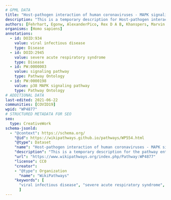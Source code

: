 ```yaml
---
# GPML DATA
title: "Host-pathogen interaction of human coronaviruses - MAPK signaling"
description: "This is a temporary description for Host-pathogen interaction of human coronaviruses - MAPK signaling"
authors: [Fehrhart, Egonw, AlexanderPico, Rex D A B, Khanspers, Marvin M2, Mkutmon, Eweitz, Finterly]
organisms: [Homo sapiens]
annotations:
  - id: DOID:934
    value: viral infectious disease
    type: Disease
  - id: DOID:2945
    value: severe acute respiratory syndrome
    type: Disease
  - id: PW:0000003
    value: signaling pathway
    type: Pathway Ontology
  - id: PW:0000198
    value: p38 MAPK signaling pathway
    type: Pathway Ontology
# ADDITIONAL DATA
last-edited: 2021-06-22
communities: [COVID19]
wpid: "WP4877"
# STRUCTURED METADATA FOR SEO
seo:
  type: CreativeWork
schema-jsonld:
  - "@context": https://schema.org/
    "@id": https://wikipathways.github.io/pathways/WP554.html
    "@type": Dataset
    "name": "Host-pathogen interaction of human coronaviruses - MAPK signaling"
    "description": "This is a temporary description for the pathway entitled: Host-pathogen interaction of human coronaviruses - MAPK signaling"
    "url": "https://www.wikipathways.org/index.php/Pathway:WP4877"
    "license": CC0
    "creator":
    - "@type": Organization
      "name": "WikiPathways"
    "keywords": [
      "viral infectious disease", "severe acute respiratory syndrome", "signaling pathway", "p38 MAPK signaling pathway",
      ]
---
```

